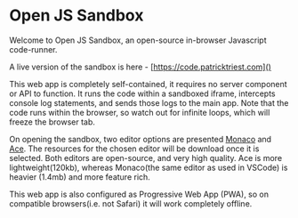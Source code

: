 # Open JS Sandbox

Welcome to Open JS Sandbox, an open-source in-browser Javascript code-runner.

A live version of the sandbox is here - [https://code.patricktriest.com]()

This web app is completely self-contained, it requires no server component or API to function.  It runs the code within a sandboxed iframe, intercepts console log statements, and sends those logs to the main app.  Note that the code runs within the browser, so watch out for infinite loops, which will freeze the browser tab.

On opening the sandbox, two editor options are presented [Monaco](https://github.com/Microsoft/monaco-editor) and [Ace](https://github.com/ajaxorg/ace).  The resources for the chosen editor will be download once it is selected.  Both editors are open-source, and very high quality.  Ace is more lightweight(120kb), whereas Monaco(the same editor as used in VSCode) is heavier (1.4mb) and more feature rich.

This web app is also configured as Progressive Web App (PWA), so on compatible browsers(i.e. not Safari) it will work completely offline.